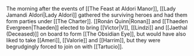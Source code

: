 The morning after the events of [[The Feast at Aldori Manor]], [[Lady Jamandi Aldori|Lady Aldori]] gathered the surviving heroes and had them form parties under [[The Charter]]. [[Ronán Quinn|Ronan]] and [[Thaeden Evergreen|Thaeden]] elected to bring [[Victor|V]], [[Lindzi]] and [[Jaethal (Deceased)]] on board to form [[The Obsidian Eye]], but would have also liked to take [[Ameri]], [[Valorie]] and [[Harrim]], but they were begrudgingly forced to join on with [[Tartucio]].